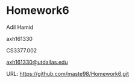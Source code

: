 # Homework6

Adil Hamid

axh161330

CS3377.002

axh161330@utdallas.edu

URL: https://github.com/maste98/Homework6.git
